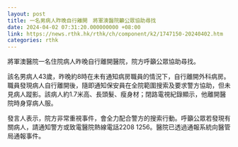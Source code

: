 ```yaml
---
layout: post
title: 一名男病人昨晚自行離開　將軍澳醫院籲公眾協助尋找
date: 2024-04-02 07:31:20.000000000 +08:00
link: https://news.rthk.hk/rthk/ch/component/k2/1747150-20240402.htm
categories: rthk
---
```


​將軍澳醫院一名住院病人昨晚自行離開醫院，院方呼籲公眾協助尋找。

該名男病人43歲，昨晚約8時在未有通知病房職員的情況下，自行離開外科病房。職員發現病人自行離開後，隨即通知保安員在全院範圍搜索及要求警方協助，但未見病人蹤影。該病人約1.7米高、長頭髮、瘦身材；閉路電視紀錄顯示，他離開醫院時身穿病人服。

發言人表示，院方非常重視事件，會全力配合警方的搜索行動。呼籲公眾若發現有關病人，請通知警方或致電醫院熱線電話2208 1256。醫院已透過通報系統向醫管局通報事件。
